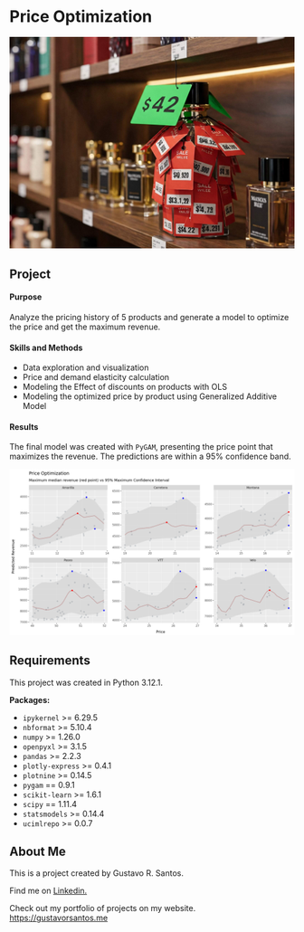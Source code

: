 # Price Optimization

![](/img/Gemini_Generated_Image_price_optimization.jpg)

## Project

#### Purpose
Analyze the pricing history of 5 products and generate a model to optimize the price and get the maximum revenue.

#### Skills and Methods
* Data exploration and visualization
* Price and demand elasticity calculation
* Modeling the Effect of discounts on products with OLS
* Modeling the optimized price by product using Generalized Additive Model

#### Results
The final model was created with `PyGAM`, presenting the price point that maximizes the revenue. The predictions are within a 95% confidence band.

![](/img/Optimized_prices.png)

## Requirements

This project was created in Python 3.12.1.

**Packages:**
* `ipykernel` >= 6.29.5
* `nbformat` >= 5.10.4
* `numpy` >= 1.26.0
* `openpyxl` >= 3.1.5
* `pandas` >= 2.2.3
* `plotly-express` >= 0.4.1
* `plotnine` >= 0.14.5
* `pygam` == 0.9.1
* `scikit-learn` >= 1.6.1
* `scipy` == 1.11.4
* `statsmodels` >= 0.14.4
* `ucimlrepo` >= 0.0.7



## About Me
This is a project created by Gustavo R. Santos.

Find me on [Linkedin.](https://www.linkedin.com/in/gurezende/)

Check out my portfolio of projects on my website.
https://gustavorsantos.me